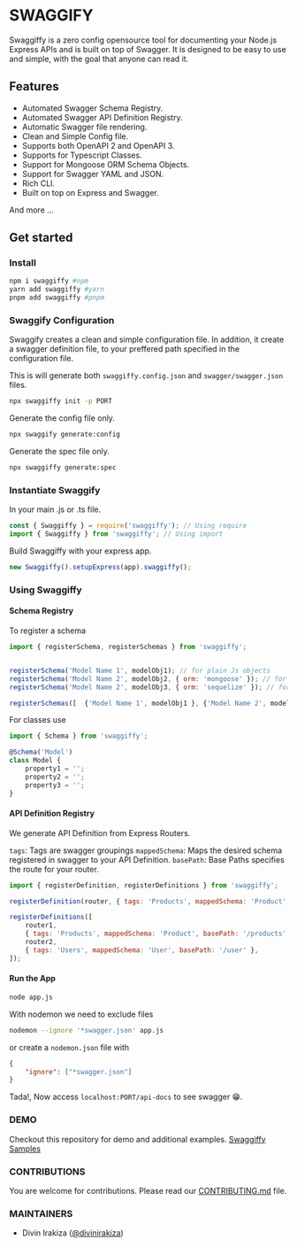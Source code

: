 # SWAGGIFY

Swaggiffy is a zero config opensource tool for documenting your Node.js Express APIs and is built on top of Swagger. It is designed to be easy to use and simple, with the goal that anyone can read it. <br>

## Features

-   Automated Swagger Schema Registry.
-   Automated Swagger API Definition Registry.
-   Automatic Swagger file rendering.
-   Clean and Simple Config file.
-   Supports both OpenAPI 2 and OpenAPI 3.
-   Supports for Typescript Classes.
-   Support for Mongoose ORM Schema Objects.
-   Support for Swagger YAML and JSON.
-   Rich CLI.
-   Built on top on Express and Swagger.

And more ...

## Get started

### Install

```bash
npm i swaggiffy #npm
yarn add swaggiffy #yarn
pnpm add swaggiffy #pnpm
```

### Swaggify Configuration

Swaggify creates a clean and simple configuration file. In addition, it create a swagger definition file,
to your preffered path specified in the configuration file.

This is will generate both `swaggiffy.config.json` and `swagger/swagger.json` files.

```bash
npx swaggiffy init -p PORT
```

Generate the config file only.

```bash
npx swaggify generate:config
```

Generate the spec file only.

```bash
npx swaggiffy generate:spec
```

### Instantiate Swaggify

In your main .js or .ts file.

```js
const { Swaggiffy } = require('swaggiffy'); // Using require
import { Swaggiffy } from 'swaggiffy'; // Using import
```

Build Swaggiffy with your express app.

```js
new Swaggiffy().setupExpress(app).swaggiffy();
```

### Using Swaggiffy

#### Schema Registry

To register a schema

```js
import { registerSchema, registerSchemas } from 'swaggiffy';


registerSchema('Model Name 1', modelObj1); // for plain Js objects
registerSchema('Model Name 2', modelObj2, { orm: 'mongoose' }); // for mongoose model
registerSchema('Model Name 2', modelObj3, { orm: 'sequelize' }); // for sequelize model

registerSchemas([  {'Model Name 1', modelObj1 }, {'Model Name 2', modelObj2, { orm: 'mongoose' }} ]); // for multiple schemas
```

For classes use

```js
import { Schema } from 'swaggiffy';

@Schema('Model')
class Model {
    property1 = '';
    property2 = '';
    property3 = '';
}
```

#### API Definition Registry

We generate API Definition from Express Routers.

`tags`: Tags are swagger groupings
`mappedSchema`: Maps the desired schema registered in swagger to your API Definition.
`basePath`: Base Paths specifies the route for your router.

```js
import { registerDefinition, registerDefinitions } from 'swaggiffy';

registerDefinition(router, { tags: 'Products', mappedSchema: 'Product', basePath: '/products' });

registerDefinitions([
    router1,
    { tags: 'Products', mappedSchema: 'Product', basePath: '/products' },
    router2,
    { tags: 'Users', mappedSchema: 'User', basePath: '/user' },
]);
```

#### Run the App

```bash
node app.js
```

With nodemon we need to exclude files

```bash
nodemon --ignore '*swagger.json' app.js
```

or create a `nodemon.json` file with

```json
{
    "ignore": ["*swagger.json"]
}
```

Tada!, Now access `localhost:PORT/api-docs` to see swagger 😁.

### DEMO

Checkout this repository for demo and additional examples.
[Swaggiffy Samples](https://github.com/divinirakiza/swaggify-samples)

### CONTRIBUTIONS

You are welcome for contributions. Please read our [CONTRIBUTING.md](https://github.com/divinirakiza/swaggiffy/blob/main/CONTRIBUTING.md) file.

### MAINTAINERS

-   Divin Irakiza ([@divinirakiza](https://github.com/divinirakiza))
